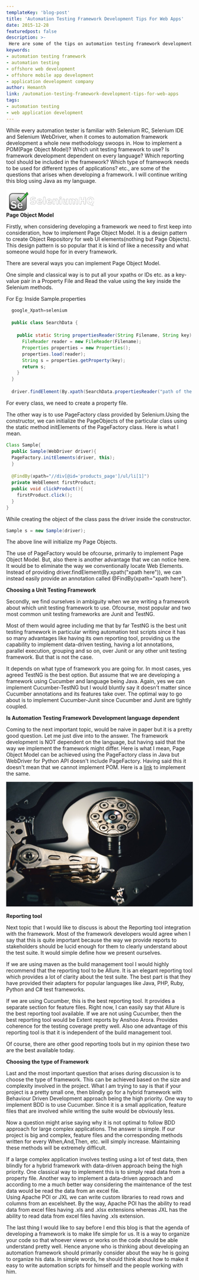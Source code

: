```yaml
---
templateKey: 'blog-post'
title: 'Automation Testing Framework Development Tips For Web Apps'
date: 2015-12-28
featuredpost: false
description: >-
 Here are some of the tips on automation testing framework development. We help startups with offshore web application development.
keywords:
- automation testing framework
- automation testing
- offshore web development
- offshore mobile app development
- application development company
author: Hemanth 
link: /automation-testing-framework-development-tips-for-web-apps
tags:
- automation testing
- web application development
---
```



While every automation tester is familiar with Selenium RC, Selenium IDE and Selenium WebDriver, when it comes to automation framework development a whole new methodology swoops in. How to implement a POM(Page Object Model)? Which unit testing framework to use? Is framework development dependent on every language? Which reporting tool should be included in the framework? Which type of framework needs to be used for different types of applications? etc., are some of the questions that arises when developing a framework. I will continue writing this blog using Java as my language.

![Seleniumlogo][1]  
**Page Object Model**

Firstly, when considering developing a framework we need to first keep into consideration, how to implement Page Object Model. It is a design pattern to create Object Repository for web UI elements(nothing but Page Objects). This design pattern is so popular that it is kind of like a necessity and what someone would hope for in every framework.

There are several ways you can implement Page Object Model.

One simple and classical way is to put all your xpaths or IDs etc. as a key-value pair in a Property File and Read the value using the key inside the Selenium methods.

For Eg: Inside Sample.properties
    
    
```java
  google_Xpath=selenium
  
  public class SearchData {
  
    public static String propertiesReader(String Filename, String key) throws IOException{		
      FileReader reader = new FileReader(Filename);
      Properties properties = new Properties();
      properties.load(reader);
      String s = properties.getProperty(key);
      return s;	
    }
  }
  
  driver.findElement(By.xpath(SearchData.propertiesReader("path of the Sample.properties file","google_Xpath"));
```
For every class, we need to create a property file.

The other way is to use PageFactory class provided by Selenium.Using the constructor, we can initialize the PageObjects of the particular class using the static method initElements of the PageFactory class. Here is what I mean.
    
    
```java   
Class Sample{
  public Sample(WebDriver driver){
  PageFactory.initElements(driver, this);
  }

  @FindBy(xpath="//div[@id='products_page']/ul/li[1]")
  private WebElement firstProduct;
  public void clickProduct(){
    firstProduct.click();
  }
}
```    
    

While creating the object of the class pass the driver inside the constructor.
    
```java    
Sample s = new Sample(driver); 
```
The above line will initialize my Page Objects.

The use of PageFactory would be ofcourse, primarily to implement Page Object Model. But, also there is another advantage that we can notice here. It would be to eliminate the way we conventionally locate Web Elements. Instead of providing driver.findElement(By.xpath("xpath here")), we can instead easily provide an annotation called @FindBy(xpath="xpath here").

**Choosing a Unit Testing Framework**

Secondly, we find ourselves in ambiguity when we are writing a framework about which unit testing framework to use. Ofcourse, most popular and two most common unit testing frameworks are Junit and TestNG.

Most of them would agree including me that by far TestNG is the best unit testing framework in particular writing automation test scripts since it has so many advantages like having its own reporting tool, providing us the capability to implement data-driven testing, having a lot annotations, parallel execution, grouping and so on, over Junit or any other unit testing framework. But that is not the case.

It depends on what type of framework you are going for. In most cases, yes agreed TestNG is the best option. But assume that we are developing a framework using Cucumber and language being Java. Again, yes we can implement Cucumber-TestNG but I would bluntly say it doesn't matter since Cucumber annotations and its features take over. The optimal way to go about is to implement Cucumber-Junit since Cucumber and Junit are tightly coupled.

**Is Automation Testing Framework Development language dependent**

Coming to the next important topic, would be naive in paper but it is a pretty good question. Let me just dive into to the answer. The framework development is NOT dependent on the language, but having said that the way we implement the framework might differ. Here is what I mean, Page Object Model can be achieved using the PageFactory class in Java but WebDriver for Python API doesn't include PageFactory. Having said this it doesn't mean that we cannot implement POM. Here is a [link][2] to implement the same.

 

![night-computer-hdd-hard-drive \(1\)][3]

**Reporting tool**

Next topic that I would like to discuss is about the Reporting tool integration with the framework. Most of the framework developers would agree when I say that this is quite important because the way we provide reports to stakeholders should be lucid enough for them to clearly understand about the test suite. It would simple define how we present ourselves. 

If we are using maven as the build management tool I would highly recommend that the reporting tool to be Allure. It is an elegant reporting tool which provides a lot of clarity about the test suite. The best part is that they have provided their adapters for popular languages like Java, PHP, Ruby, Python and C# test frameworks.

 

If we are using Cucumber, this is the best reporting tool. It provides a separate section for feature files. Right now, I can easily say that Allure is the best reporting tool available. If we are not using Cucumber, then the best reporting tool would be Extent reports by Anshoo Arora. Provides coherence for the testing coverage pretty well. Also one advantage of this reporting tool is that it is independent of the build management tool.

Of course, there are other good reporting tools but in my opinion these two are the best available today.

**Choosing the type of Framework**

Last and the most important question that arises during discussion is to choose the type of framework. This can be achieved based on the size and complexity involved in the project. What I am trying to say is that if your project is a pretty small one, then blindly go for a hybrid framework with Behaviour Driven Development approach being the high priority. One way to implement BDD is to use Cucumber. Since it is a small application, feature files that are involved while writing the suite would be obviously less.

Now a question might arise saying why it is not optimal to follow BDD approach for large complex applications. The answer is simple. If our project is big and complex, feature files and the corresponding methods written for every When,And,Then, etc. will simply increase. Maintaining these methods will be extremely difficult.

If a large complex application involves testing using a lot of test data, then blindly for a hybrid framework with data-driven approach being the high priority. One classical way to implement this is to simply read data from a property file. Another way to implement a data-driven approach and according to me a much better way considering the maintenance of the test data would be read the data from an excel file.  
Using Apache POI or JXL we can write custom libraries to read rows and columns from an excelsheet. By the way, Apache POI has the ability to read data from excel files having .xls and .xlsx extensions whereas JXL has the ability to read data from excel files having .xls extension.

The last thing I would like to say before I end this blog is that the agenda of developing a framework is to make life simple for us. It is a way to organize your code so that whoever views or works on the code should be able understand pretty well. Hence anyone who is thinking about developing an automation framework should primarily consider about the way he is going to organize his data. In simple words, he should think about how to make it easy to write automation scripts for himself and the people working with him.

[1]: ./images/seleniumlogo.png
[2]: https://code.google.com/p/selenium/source/browse/py/test/selenium/webdriver/common/google_one_box.py
[3]: ./images/night-computer-hdd-hard-drive-1-1024x681.jpg

  